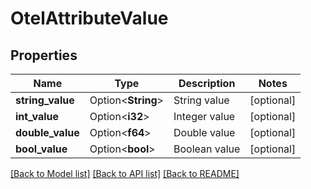# OtelAttributeValue

## Properties

Name | Type | Description | Notes
------------ | ------------- | ------------- | -------------
**string_value** | Option<**String**> | String value | [optional]
**int_value** | Option<**i32**> | Integer value | [optional]
**double_value** | Option<**f64**> | Double value | [optional]
**bool_value** | Option<**bool**> | Boolean value | [optional]

[[Back to Model list]](../README.md#documentation-for-models) [[Back to API list]](../README.md#documentation-for-api-endpoints) [[Back to README]](../README.md)


